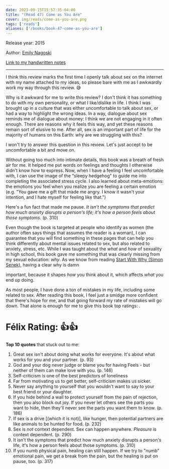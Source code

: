 ```yaml
---
date: 2023-09-15T15:57:35-04:00
title: "(Read 47) Come as You Are"
cover: img/reads/come-as-you-are.png
tags: ['reads']
aliases: ['/books/book-47-come-as-you-are']
---
```


Release year: 2015

Author: [Emily Nagoski](https://www.linkedin.com/in/emily-nagoski-48256a49)

[Link to my handwritten notes](https://drive.google.com/file/d/1lyZEGkIAYRc6MIZjkxpap4e3xbzTr-Wu/view?usp=drive_link)

---

I think this review marks the first time I openly talk about sex on the
internet with my name attached to my ideas, so please bare with me as I
awkwardly work my way through this review. :sweat_smile:

Why is it awkward for me to write this review? I don't think it has
something to do with my own personality, or what I like/dislike in life.
I think I was brought up in a culture that was either uncomfortable to
talk about sex, or had a way to highlight the wrong ideas. In a way,
dialogue about sex reminds me of dialogue about money: I think we
are not engaging in it often enough. There are reasons why it feels this
way, and yet these reasons remain sort of elusive to me. After all, sex
is an important part of life for the majority of humans on this Earth:
why are we struggling with this?

I won't try to answer this question in this review. Let's just accept to
be uncomfortable a bit and move on.

Without going too much into intimate details, this book was a breath of
fresh air for me. It helped me put words on feelings and thoughts I
otherwise didn't know how to express. Now, when I have a feeling I feel
uncomfortable with, I can use the image of the "sleepy hedgehog" to
guide me into completing the associated stress cycle. I also learned
about meta-emotions: the emotions you feel when you realize you are
feeling a certain emotion (e.g. "You gave me a gift that made me angry.
I know it wasn't your intention, and I hate myself for feeling like
that.")

Here's a fun fact that made me pause. *It isn't the symptoms that predict how much anxiety
disrupts a person's life; it's how a person feels about those symptoms.*
(p. 310)

Even though the book is targeted at people who identify as women (the
author often says things that assumes the reader is a woman), I can
guarantee that you will find something in these pages that can help you
think differently about mental issues related to sex, but also related
to anxiety, stress, etc. While I was taught about the *what* and *how*
of sexuality in high school, this book gave me something that was
clearly missing from my sexual education: *why*. As we know from reading
[Start With Why (Simon
Senek)](/reads/read-26-start-with-why/), having a clear why is damn

important, because it shapes *how* you think about it, which affects
*what* you end up doing.

As most people, I have done a ton of mistakes in my life, including some
related to sex. After reading this book, I feel just a smidge more
confident that there's hope for me, and that going forward my rate of
mistakes will go down. That alone is enough for me to give this book top
ratings:
.
# Félix Rating: 👍👍

**Top 10 quotes** that stuck out to me:

1. Great sex isn't about doing what works for everyone. It's about what
   works for you and your partner. (p. 93)
2. God and your dog never judge or blame you for having Feels - but
   neither of them can make love with you. (p. 146)
3. Self-criticism is one of the best predictors of loneliness
4. Far from motivating us to get better, self-criticism makes us sicker.
5. Never say anything to yourself that you wouldn't want to say to your
   best friend or your daughter.
6. If you hide behind a wall to protect yourself from the pain of
   rejection, then you also block out joy. If you never let others see
   the parts you want to hide, then they'll never see the parts you want
   them to know. (p. 186)
7. If sex is a drive [(which it is not)], like hunger, then potential partners are like
   animals to be hunted for food. (p. 232)
8. Sex is *not* context dependent. Sex can happen anywhere. *Pleasure*
   is context dependent. (p. 290)
9. It isn't the symptoms that predict how much anxiety disrupts a
   person's life, it's how a person feels about those symptoms. (p. 310)
10. If you numb physical pain, healing can still happen. If we try to
    "numb" emotional pain, we get a break from the pain, but the healing
    is put on pause, too. (p. 317)

